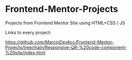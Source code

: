 # Frontend-Mentor-Projects
Projects from Frontend Mentor Site using HTML+CSS / JS

Links to every project:

https://github.com/MarcinDevAcc/Frontend-Mentor-Projects/tree/main/Responsive-QR-%20code-component-%20site/index.html
